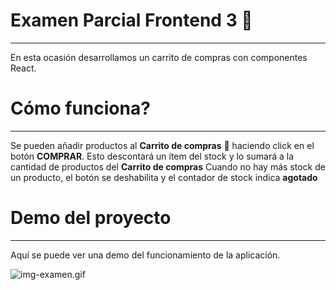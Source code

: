 # Examen Parcial Frontend 3 💖

___

En esta ocasión desarrollamos un carrito de compras con componentes React.

# Cómo funciona?

___

Se pueden añadir productos al **Carrito de compras** 🛒 haciendo click en el botón **COMPRAR**. Esto descontará un ítem del stock y lo sumará a la cantidad de productos del **Carrito de compras**
Cuando no hay más stock de un producto, el botón se deshabilita y el contador de stock indica **agotado**


# Demo del proyecto

___

Aquí se puede ver una demo del funcionamiento de la aplicación.

![img-examen.gif](https://raw.githubusercontent.com/Frontend-III/entregable-frontend-3-junio22/main/demoReactFE3.gif)
